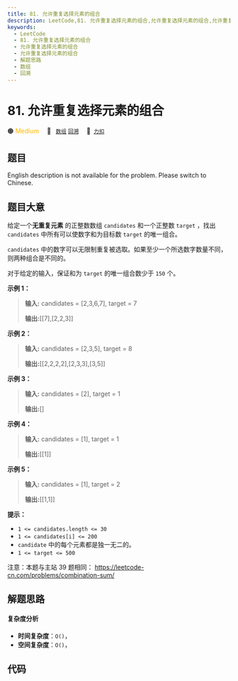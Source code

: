 ```yaml
---
title: 81. 允许重复选择元素的组合
description: LeetCode,81. 允许重复选择元素的组合,允许重复选择元素的组合,允许重复选择元素的组合,解题思路,数组,回溯
keywords:
  - LeetCode
  - 81. 允许重复选择元素的组合
  - 允许重复选择元素的组合
  - 允许重复选择元素的组合
  - 解题思路
  - 数组
  - 回溯
---
```


# 81. 允许重复选择元素的组合

🟠 <font color=#ffb800>Medium</font>&emsp; 🔖&ensp; [`数组`](/tag/array.md) [`回溯`](/tag/backtracking.md)&emsp; 🔗&ensp;[`力扣`](https://leetcode.cn/problems/Ygoe9J)

## 题目

English description is not available for the problem. Please switch to
Chinese.


## 题目大意

给定一个**无重复元素** 的正整数数组 `candidates` 和一个正整数 `target` ，找出 `candidates`
中所有可以使数字和为目标数 `target` 的唯一组合。

`candidates` 中的数字可以无限制重复被选取。如果至少一个所选数字数量不同，则两种组合是不同的。

对于给定的输入，保证和为 `target` 的唯一组合数少于 `150` 个。



**示例  1：**

> 
> 
> 
> 
> 
> **输入:** candidates = [2,3,6,7], target = 7
> 
> **输出:**[[7],[2,2,3]]
> 
> 

**示例  2：**

> 
> 
> 
> 
> 
> **输入:** candidates = [2,3,5], target = 8
> 
> **输出:**[[2,2,2,2],[2,3,3],[3,5]]

**示例 3：**

> 
> 
> 
> 
> 
> **输入:** candidates = [2], target = 1
> 
> **输出:**[]
> 
> 

**示例 4：**

> 
> 
> 
> 
> 
> **输入:** candidates = [1], target = 1
> 
> **输出:**[[1]]
> 
> 

**示例 5：**

> 
> 
> 
> 
> 
> **输入:** candidates = [1], target = 2
> 
> **输出:**[[1,1]]
> 
> 



**提示：**

  * `1 <= candidates.length <= 30`
  * `1 <= candidates[i] <= 200`
  * `candidate` 中的每个元素都是独一无二的。
  * `1 <= target <= 500`



注意：本题与主站 39 题相同： <https://leetcode-cn.com/problems/combination-sum/>


## 解题思路

#### 复杂度分析

- **时间复杂度**：`O()`，
- **空间复杂度**：`O()`，

## 代码

```javascript

```